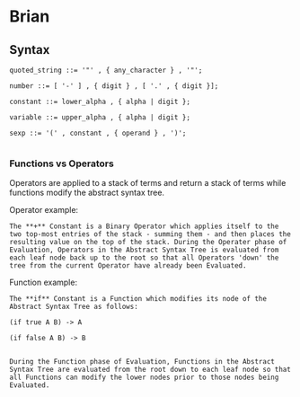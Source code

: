 # Brian

## Syntax

<code>quoted_string ::= '"' , { any_character } , '"';  
number ::= [ '-' ] , { digit } , [ '.' , { digit }];  
constant ::= lower_alpha , { alpha | digit };  
variable ::= upper_alpha , { alpha | digit };  
sexp ::= '(' , constant , { operand } , ')';  
</code>  

### Functions vs Operators

Operators are applied to a stack of terms and return a stack of terms while functions modify the abstract syntax tree.

Operator example:  

    The **+** Constant is a Binary Operator which applies itself to the two top-most entries of the stack - summing them - and then places the resulting value on the top of the stack. During the Operater phase of Evaluation, Operators in the Abstract Syntax Tree is evaluated from each leaf node back up to the root so that all Operators 'down' the tree from the current Operator have already been Evaluated.

Function example:

    The **if** Constant is a Function which modifies its node of the Abstract Syntax Tree as follows:  
<code>(if true A B) -> A  
(if false A B) -> B  
</code>

    During the Function phase of Evaluation, Functions in the Abstract Syntax Tree are evaluated from the root down to each leaf node so that all Functions can modify the lower nodes prior to those nodes being Evaluated. 